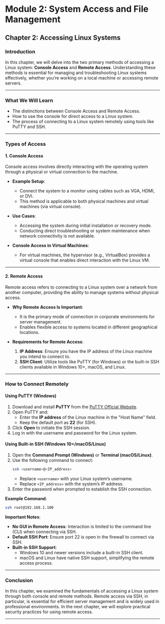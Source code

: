 # Module 2: System Access and File Management  
## Chapter 2: Accessing Linux Systems  

### Introduction  
In this chapter, we will delve into the two primary methods of accessing a Linux system: **Console Access** and **Remote Access**. Understanding these methods is essential for managing and troubleshooting Linux systems effectively, whether you’re working on a local machine or accessing remote servers.

---

### What We Will Learn  
- The distinctions between Console Access and Remote Access.  
- How to use the console for direct access to a Linux system.  
- The process of connecting to a Linux system remotely using tools like PuTTY and SSH.  

---

### Types of Access  

#### 1. **Console Access**  
Console access involves directly interacting with the operating system through a physical or virtual connection to the machine.

- **Example Setup**:  
  - Connect the system to a monitor using cables such as VGA, HDMI, or DVI.  
  - This method is applicable to both physical machines and virtual machines (via virtual console).

- **Use Cases**:  
  - Accessing the system during initial installation or recovery mode.  
  - Conducting direct troubleshooting or system maintenance when network connectivity is not available.

- **Console Access in Virtual Machines**:  
  - For virtual machines, the hypervisor (e.g., VirtualBox) provides a virtual console that enables direct interaction with the Linux VM.

---

#### 2. **Remote Access**  
Remote access refers to connecting to a Linux system over a network from another computer, providing the ability to manage systems without physical access.

- **Why Remote Access Is Important**:  
  - It is the primary mode of connection in corporate environments for server management.  
  - Enables flexible access to systems located in different geographical locations.

- **Requirements for Remote Access**:  
  1. **IP Address**: Ensure you have the IP address of the Linux machine you intend to connect to.  
  2. **SSH Client**: Utilize tools like PuTTY (for Windows) or the built-in SSH clients available in Windows 10+, macOS, and Linux.

---

### How to Connect Remotely  

#### **Using PuTTY (Windows)**  
1. Download and install **PuTTY** from the [PuTTY Official Website](https://www.putty.org/).  
2. Open PuTTY and:  
   - Enter the **IP address** of the Linux machine in the "Host Name" field.  
   - Keep the default port as **22** (for SSH).  
3. Click **Open** to initiate the SSH session.  
4. Log in with the username and password for the Linux system.  

#### **Using Built-in SSH (Windows 10+/macOS/Linux)**  
1. Open the **Command Prompt (Windows)** or **Terminal (macOS/Linux)**.  
2. Use the following command to connect:
   ```bash
   ssh <username>@<IP_address>
   ```
   - Replace `<username>` with your Linux system’s username.
   - Replace `<IP_address>` with the system’s IP address.
3. Enter the password when prompted to establish the SSH connection.

**Example Command**:
```bash
ssh root@192.168.1.100
```

**Important Notes**:
- **No GUI in Remote Access**: Interaction is limited to the command line (CLI) when connecting via SSH.
- **Default SSH Port**: Ensure port 22 is open in the firewall to connect via SSH.
- **Built-in SSH Support**:
  - Windows 10 and newer versions include a built-in SSH client.
  - macOS and Linux have native SSH support, simplifying the remote access process.

---

### Conclusion  
In this chapter, we examined the fundamentals of accessing a Linux system through both console and remote methods. Remote access via SSH, in particular, is essential for efficient server management and is widely used in professional environments. In the next chapter, we will explore practical security practices for using remote access.

---

